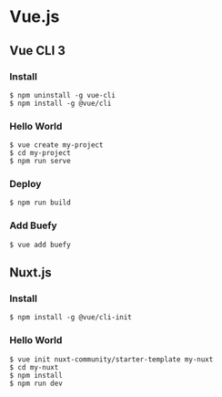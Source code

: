 # Vue.js

## Vue CLI 3

### Install
```shell-session
$ npm uninstall -g vue-cli
$ npm install -g @vue/cli
```

### Hello World
```shell-session
$ vue create my-project
$ cd my-project
$ npm run serve
```

### Deploy
```shell-session
$ npm run build
```

### Add Buefy
```shell-session
$ vue add buefy
```


## Nuxt.js

### Install
```shell-session
$ npm install -g @vue/cli-init
```

### Hello World
```shell-session
$ vue init nuxt-community/starter-template my-nuxt
$ cd my-nuxt
$ npm install
$ npm run dev
```
